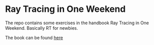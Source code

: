 # Ray Tracing in One Weekend

The repo contains some exercises in the handbook Ray Tracing in One Weekend.
Basically RT for newbies.

The book can be found [here](https://raytracing.github.io/books/RayTracingInOneWeekend.html)